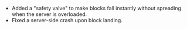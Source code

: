 - Added a "safety valve" to make blocks fall instantly without spreading when the server is overloaded.
- Fixed a server-side crash upon block landing.
